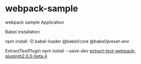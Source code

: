 # webpack-sample
webpack sample Application

Babel installation

npm install -D babel-loader @babel/core @babel/preset-env

ExtractTextPlugin
npm install --save-dev extract-text-webpack-plugin@2.0.0-beta.4
